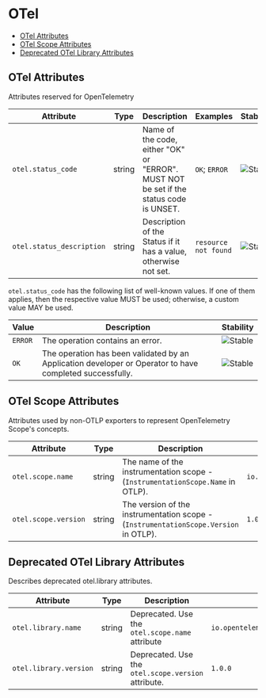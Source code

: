 <!--- Hugo front matter used to generate the website version of this page:
--->

<!-- NOTE: THIS FILE IS AUTOGENERATED. DO NOT EDIT BY HAND. -->
<!-- see templates/registry/markdown/attribute_namespace.md.j2 -->

# OTel

- [OTel Attributes](#otel-attributes)
- [OTel Scope Attributes](#otel-scope-attributes)
- [Deprecated OTel Library Attributes](#deprecated-otel-library-attributes)

## OTel Attributes

Attributes reserved for OpenTelemetry

| Attribute                                                       | Type   | Description                                                                            | Examples             | Stability                                                  |
| --------------------------------------------------------------- | ------ | -------------------------------------------------------------------------------------- | -------------------- | ---------------------------------------------------------- |
| <a id="`otel.status_code`">`otel.status_code`</a>               | string | Name of the code, either "OK" or "ERROR". MUST NOT be set if the status code is UNSET. | `OK`; `ERROR`        | ![Stable](https://img.shields.io/badge/-stable-lightgreen) |
| <a id="`otel.status_description`">`otel.status_description`</a> | string | Description of the Status if it has a value, otherwise not set.                        | `resource not found` | ![Stable](https://img.shields.io/badge/-stable-lightgreen) |

`otel.status_code` has the following list of well-known values. If one of them applies, then the respective value MUST be used; otherwise, a custom value MAY be used.

| Value   | Description                                                                                              | Stability                                                  |
| ------- | -------------------------------------------------------------------------------------------------------- | ---------------------------------------------------------- |
| `ERROR` | The operation contains an error.                                                                         | ![Stable](https://img.shields.io/badge/-stable-lightgreen) |
| `OK`    | The operation has been validated by an Application developer or Operator to have completed successfully. | ![Stable](https://img.shields.io/badge/-stable-lightgreen) |

## OTel Scope Attributes

Attributes used by non-OTLP exporters to represent OpenTelemetry Scope's concepts.

| Attribute                                             | Type   | Description                                                                          | Examples                           | Stability                                                  |
| ----------------------------------------------------- | ------ | ------------------------------------------------------------------------------------ | ---------------------------------- | ---------------------------------------------------------- |
| <a id="`otel.scope.name`">`otel.scope.name`</a>       | string | The name of the instrumentation scope - (`InstrumentationScope.Name` in OTLP).       | `io.opentelemetry.contrib.mongodb` | ![Stable](https://img.shields.io/badge/-stable-lightgreen) |
| <a id="`otel.scope.version`">`otel.scope.version`</a> | string | The version of the instrumentation scope - (`InstrumentationScope.Version` in OTLP). | `1.0.0`                            | ![Stable](https://img.shields.io/badge/-stable-lightgreen) |

## Deprecated OTel Library Attributes

Describes deprecated otel.library attributes.

| Attribute                                                 | Type   | Description                                         | Examples                           | Stability                                                                                              |
| --------------------------------------------------------- | ------ | --------------------------------------------------- | ---------------------------------- | ------------------------------------------------------------------------------------------------------ |
| <a id="`otel.library.name`">`otel.library.name`</a>       | string | Deprecated. Use the `otel.scope.name` attribute     | `io.opentelemetry.contrib.mongodb` | ![Deprecated](https://img.shields.io/badge/-deprecated-red)<br>Use the `otel.scope.name` attribute.    |
| <a id="`otel.library.version`">`otel.library.version`</a> | string | Deprecated. Use the `otel.scope.version` attribute. | `1.0.0`                            | ![Deprecated](https://img.shields.io/badge/-deprecated-red)<br>Use the `otel.scope.version` attribute. |
